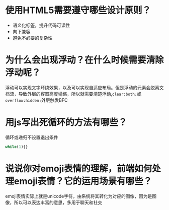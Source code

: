 # 使用HTML5需要遵守哪些设计原则？

- 语义化标签，提升代码可读性
- 向下兼容
- 避免不必要的复杂性

# 为什么会出现浮动？在什么时候需要清除浮动呢？

浮动可以实现文字环绕效果，以及可以实现自适应布局。但是浮动的元素会脱离文档流，导致外层的容器高度塌缩，所以就需要清楚浮动,`clear:both;`或`overflow:hidden;`外层触发BFC

# 用js写出死循环的方法有哪些？

循环或递归不设置退出条件

```javascript
while(1){}
```

# 说说你对emoji表情的理解，前端如何处理emoji表情？它的运用场景有哪些？

emoji表情实际上就是unicode字符，由系统将其转化为对应的图像，因为是图像，所以可以表达丰富的意思，多用于聊天和社交
